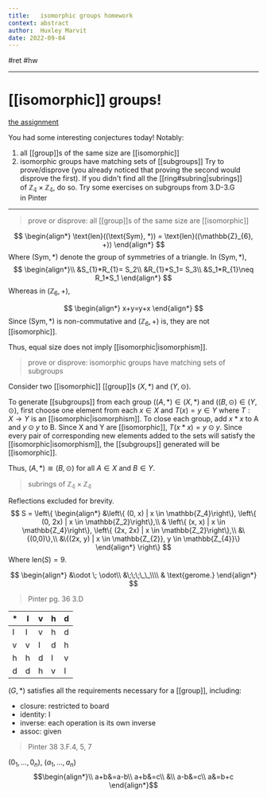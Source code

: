 ```yaml
---
title:   isomorphic groups homework
context: abstract
author:  Huxley Marvit
date: 2022-09-04
---
```


#ret #hw 

***

# [[isomorphic]] groups!
[the assignment](https://nuevaschool.instructure.com/courses/4390/assignments/72472)

You had some interesting conjectures today! Notably:

1) all [[group]]s of the same size are [[isomorphic]]
2) isomorphic groups have matching sets of [[subgroups]]
Try to prove/disprove (you already noticed that proving the second would disprove the first).
If you didn't find all the [[ring#subring|subrings]] of $\mathbb{Z_{4}} \times \mathbb{Z_{4}}$, do so.
Try some exercises on subgroups from 3.D-3.G in Pinter

***


> prove or disprove: all [[group]]s of the same size are [[isomorphic]]

$$
\begin{align*}
\text{len}((\text{Sym}, *)) = \text{len}((\mathbb{Z}_{6}, +))
\end{align*}
$$
Where $(\text{Sym}, *)$ denote the group of symmetries of a triangle.
In $(\text{Sym}, *)$,
$$
\begin{align*}\\
&S_{1}*R_{1}= S_2\\
&R_{1}*S_1= S_3\\
&S_1*R_{1}\neq R_1*S_1
\end{align*}
$$
Whereas in $(\mathbb{Z}_{6}, +)$,

$$
\begin{align*}
x+y=y+x
\end{align*}
$$
Since $(\text{Sym}, *)$ is non-commutative and $(\mathbb{Z}_{6}, +)$ is, they are not [[isomorphic]].

Thus, equal size does not imply [[isomorphic|isomorphism]].

> prove or disprove: isomorphic groups have matching sets of subgroups

Consider two [[isomorphic]] [[group]]s $(X, *)$ and $(Y, \odot)$.

To generate [[subgroups]] from each group $((A, *) \in (X, *)$ and $((B, \odot) \in (Y, \odot)$, first choose one element from each $x \in X$ and $T(x) = y \in Y$ where $T: X \to Y$ is an [[isomorphic|isomorphism]]. To close each group, add $x * x$ to A and $y \odot y$ to B. Since X and Y are [[isomorphic]], $T(x*x) = y \odot y$. Since every pair of corresponding new elements added to the sets will satisfy the [[isomorphic|isomorphism]], the [[subgroups]] generated will be [[isomorphic]].

Thus, $(A, *) \cong (B, \odot)$ for all $A \in X$ and $B \in Y$.

> subrings of $\mathbb{Z_{4}} \times \mathbb{Z_{4}}$

Reflections excluded for brevity.
$$
S = \left\{
\begin{align*}
	&\left\{ (0, x) | x \in \mathbb{Z_4}\right\},
	\left\{ (0, 2x) | x \in \mathbb{Z_2}\right\},\\
	&
	\left\{ (x, x) | x \in \mathbb{Z_4}\right\},
	\left\{ (2x, 2x) | x \in \mathbb{Z_2}\right\},\\
	&\{(0,0)\},\\
	&\{(2x, y) | x \in \mathbb{Z_{2}}, y \in \mathbb{Z_{4}}\}
\end{align*}
\right\}
$$
Where $\text{len}(S) = 9$.


$$
\begin{align*}
&\odot \; \odot\\
&\;\;\;\_\_\\\\
& \text{gerome.}
\end{align*}
$$

> Pinter pg. 36 3.D

| \*  | I   | v   | h   | d   |
| --- | --- | --- | --- | --- |
| I   | I   | v   | h   | d   |
| v   | v   | I   | d   | h   |
| h   | h   | d   | I   | v   |
| d   | d   | h   | v   | I   |

$(G, *)$ satisfies all the requirements necessary for a [[group]], including:
- closure: restricted to board
- identity: I
- inverse: each operation is its own inverse
- assoc: given

> Pinter 38 3.F.4, 5, 7

$(0_1, \dots,0_n)$, $(a_1, \dots, a_n)$
$$\begin{align*}\\
a+b&=a-b\\
a+b&=c\\
&\\
a-b&=c\\
a&=b+c
\end{align*}$$

